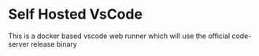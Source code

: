 # Self Hosted VsCode

This is a docker based vscode web runner which will use the official code-server release binary
